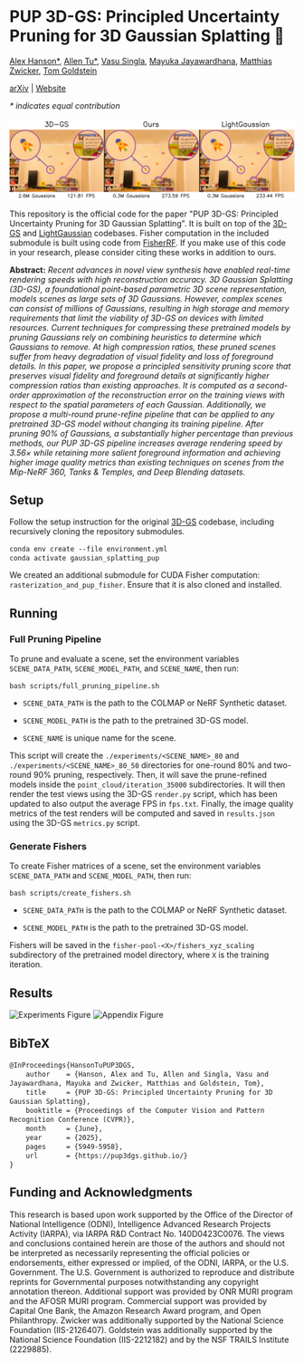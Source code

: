 # PUP 3D-GS: Principled Uncertainty Pruning for 3D Gaussian Splatting 🐶

[Alex Hanson*](https://www.cs.umd.edu/~hanson/), [Allen Tu*](https://tuallen.github.io), [Vasu Singla](https://vasusingla.github.io/), [Mayuka Jayawardhana](https://www.cs.umd.edu/people/mayukaj), [Matthias Zwicker](https://www.cs.umd.edu/~zwicker/), [Tom Goldstein](https://www.cs.umd.edu/~tomg/) 

[arXiv](https://arxiv.org/abs/2406.10219) | [Website](https://pup3dgs.github.io/)

*\* indicates equal contribution*

<img src="assets/teaser_figure.png" alt="Teaser Figure" />

This repository is the official code for the paper "PUP 3D-GS: Principled Uncertainty Pruning for 3D Gaussian Splatting". It is built on top of the [3D-GS](https://github.com/graphdeco-inria/gaussian-splatting) and [LightGaussian](https://github.com/VITA-Group/LightGaussian) codebases. Fisher computation in the included submodule is built using code from [FisherRF](https://github.com/JiangWenPL/FisherRF). If you make use of this code in your research, please consider citing these works in addition to ours.


**Abstract:** *Recent advances in novel view synthesis have enabled real-time rendering speeds with high reconstruction accuracy.
3D Gaussian Splatting (3D-GS), a foundational point-based parametric 3D scene representation, models scenes as large sets of 3D Gaussians.
However, complex scenes can consist of millions of Gaussians, resulting in high storage and memory requirements that limit the viability of 3D-GS on devices with limited resources. Current techniques for compressing these pretrained models by pruning Gaussians rely on combining heuristics to determine which Gaussians to remove. At high compression ratios, these pruned scenes suffer from heavy degradation of visual fidelity and loss of foreground details. In this paper, we propose a principled sensitivity pruning score that preserves visual fidelity and foreground details at significantly higher compression ratios than existing approaches. It is computed as a second-order approximation of the reconstruction error on the training views with respect to the spatial parameters of each Gaussian. Additionally, we propose a multi-round prune-refine pipeline that can be applied to any pretrained 3D-GS model without changing its training pipeline. After pruning 90% of Gaussians, a substantially higher percentage than previous methods, our PUP 3D-GS pipeline increases average rendering speed by 3.56× while retaining more salient foreground information and achieving higher image quality metrics than existing techniques on scenes from the Mip-NeRF 360, Tanks \& Temples, and Deep Blending datasets.*

## Setup
Follow the setup instruction for the original [3D-GS](https://github.com/graphdeco-inria/gaussian-splatting) codebase, including recursively cloning the repository submodules. 

```shell
conda env create --file environment.yml
conda activate gaussian_splatting_pup
```

We created an additional submodule for CUDA Fisher computation: `rasterization_and_pup_fisher`. Ensure that it is also cloned and installed.

## Running

### Full Pruning Pipeline

To prune and evaluate a scene, set the environment variables `SCENE_DATA_PATH`, `SCENE_MODEL_PATH`, and `SCENE_NAME`, then run:

```shell
bash scripts/full_pruning_pipeline.sh
```

* `SCENE_DATA_PATH` is the path to the COLMAP or NeRF Synthetic dataset.

* `SCENE_MODEL_PATH` is the path to the pretrained 3D-GS model.

* `SCENE_NAME` is unique name for the scene.

This script will create the `./experiments/<SCENE_NAME>_80` and `./experiments/<SCENE_NAME>_80_50` directories for one-round 80% and two-round 90% pruning, respectively. Then, it will save the prune-refined models inside the `point_cloud/iteration_35000` subdirectories. It will then render the test views using the 3D-GS `render.py` script, which has been updated to also output the average FPS in `fps.txt`. Finally, the image quality metrics of the test renders will be computed and saved in `results.json` using the 3D-GS `metrics.py` script.


### Generate Fishers

To create Fisher matrices of a scene, set the environment variables `SCENE_DATA_PATH` and `SCENE_MODEL_PATH`, then run:

```shell
bash scripts/create_fishers.sh
```

* `SCENE_DATA_PATH` is the path to the COLMAP or NeRF Synthetic dataset.

* `SCENE_MODEL_PATH` is the path to the pretrained 3D-GS model.

Fishers will be saved in the `fisher-pool-<X>/fishers_xyz_scaling` subdirectory of the pretrained model directory, where `X` is the training iteration.

## Results
<img src="assets/experiments_figure.png" alt="Experiments Figure"/>
<img src="assets/appendix_figure.png" alt="Appendix Figure"/>



<section class="section" id="BibTeX">
  <div class="container is-max-desktop content">
    <h2 class="title">BibTeX</h2>
    <pre><code>@InProceedings{HansonTuPUP3DGS,
    author    = {Hanson, Alex and Tu, Allen and Singla, Vasu and Jayawardhana, Mayuka and Zwicker, Matthias and Goldstein, Tom},
    title     = {PUP 3D-GS: Principled Uncertainty Pruning for 3D Gaussian Splatting},
    booktitle = {Proceedings of the Computer Vision and Pattern Recognition Conference (CVPR)},
    month     = {June},
    year      = {2025},
    pages     = {5949-5958},
    url       = {https://pup3dgs.github.io/}
}</code></pre>
  </div>
</section>


## Funding and Acknowledgments

This research is based upon work supported by the Office of the Director of National Intelligence (ODNI), Intelligence Advanced Research Projects Activity (IARPA), via IARPA R\&D Contract No. 140D0423C0076. The views and conclusions contained herein are those of the authors and should not be interpreted as necessarily representing the official policies or endorsements, either expressed or implied, of the ODNI, IARPA, or the U.S. Government. The U.S. Government is authorized to reproduce and distribute reprints for Governmental purposes notwithstanding any copyright annotation thereon. Additional support was provided by ONR MURI program and the AFOSR MURI program. Commercial support was provided by Capital One Bank, the Amazon Research Award program, and Open Philanthropy. Zwicker was additionally supported by the National Science Foundation (IIS-2126407). Goldstein was additionally supported by the National Science Foundation (IIS-2212182) and by the NSF TRAILS Institute (2229885).
